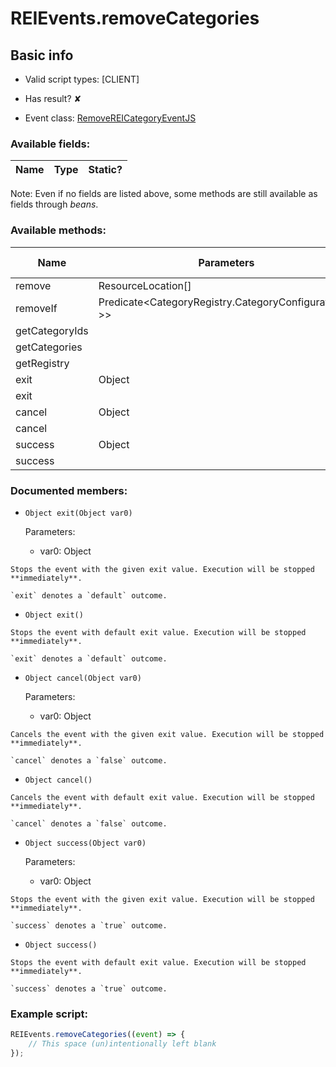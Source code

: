 # REIEvents.removeCategories

## Basic info

- Valid script types: [CLIENT]

- Has result? ✘

- Event class: [RemoveREICategoryEventJS](https://github.com/KubeJS-Mods/KubeJS/tree/2001/common/src/main/java/dev/latvian/mods/kubejs/integration/rei/RemoveREICategoryEventJS.java)

### Available fields:

| Name | Type | Static? |
| ---- | ---- | ------- |

Note: Even if no fields are listed above, some methods are still available as fields through *beans*.

### Available methods:

| Name | Parameters | Return type | Static? |
| ---- | ---------- | ----------- | ------- |
| remove | ResourceLocation[] |  | void | ✘ |
| removeIf | Predicate<CategoryRegistry.CategoryConfiguration<?>> |  | void | ✘ |
| getCategoryIds |  |  | Collection<ResourceLocation> | ✘ |
| getCategories |  |  | CategoryRegistry | ✘ |
| getRegistry |  |  | CategoryRegistry | ✘ |
| exit | Object |  | Object | ✘ |
| exit |  |  | Object | ✘ |
| cancel | Object |  | Object | ✘ |
| cancel |  |  | Object | ✘ |
| success | Object |  | Object | ✘ |
| success |  |  | Object | ✘ |


### Documented members:

- `Object exit(Object var0)`

  Parameters:
  - var0: Object

```
Stops the event with the given exit value. Execution will be stopped **immediately**.

`exit` denotes a `default` outcome.
```

- `Object exit()`
```
Stops the event with default exit value. Execution will be stopped **immediately**.

`exit` denotes a `default` outcome.
```

- `Object cancel(Object var0)`

  Parameters:
  - var0: Object

```
Cancels the event with the given exit value. Execution will be stopped **immediately**.

`cancel` denotes a `false` outcome.
```

- `Object cancel()`
```
Cancels the event with default exit value. Execution will be stopped **immediately**.

`cancel` denotes a `false` outcome.
```

- `Object success(Object var0)`

  Parameters:
  - var0: Object

```
Stops the event with the given exit value. Execution will be stopped **immediately**.

`success` denotes a `true` outcome.
```

- `Object success()`
```
Stops the event with default exit value. Execution will be stopped **immediately**.

`success` denotes a `true` outcome.
```



### Example script:

```js
REIEvents.removeCategories((event) => {
	// This space (un)intentionally left blank
});
```

